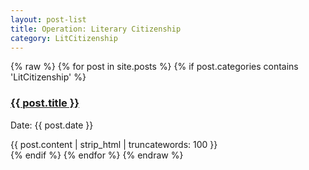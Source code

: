 ```yaml
---
layout: post-list
title: Operation: Literary Citizenship
category: LitCitizenship
---
```

{% raw %}
{% for post in site.posts %}
  {% if post.categories contains 'LitCitizenship' %}
	<div class="post">
		<h3 class="title"><a href="{{ post.url }}">{{ post.title }}</a></h3>
		<p class="meta">Date: {{ post.date }}</p>
		<div class="entry">
			{{ post.content | strip_html | truncatewords: 100 }}
		</div>
	</div>
  {% endif %}
{% endfor %}
{% endraw %}
